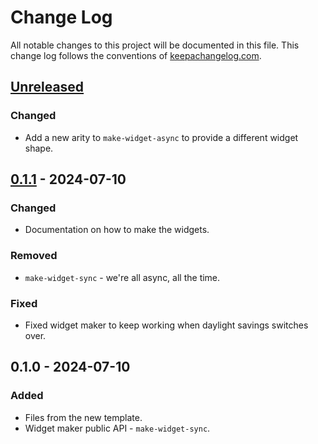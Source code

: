 # Change Log
All notable changes to this project will be documented in this file. This change log follows the conventions of [keepachangelog.com](http://keepachangelog.com/).

## [Unreleased]
### Changed
- Add a new arity to `make-widget-async` to provide a different widget shape.

## [0.1.1] - 2024-07-10
### Changed
- Documentation on how to make the widgets.

### Removed
- `make-widget-sync` - we're all async, all the time.

### Fixed
- Fixed widget maker to keep working when daylight savings switches over.

## 0.1.0 - 2024-07-10
### Added
- Files from the new template.
- Widget maker public API - `make-widget-sync`.

[Unreleased]: https://sourcehost.site/your-name/prueba-git/compare/0.1.1...HEAD
[0.1.1]: https://sourcehost.site/your-name/prueba-git/compare/0.1.0...0.1.1
